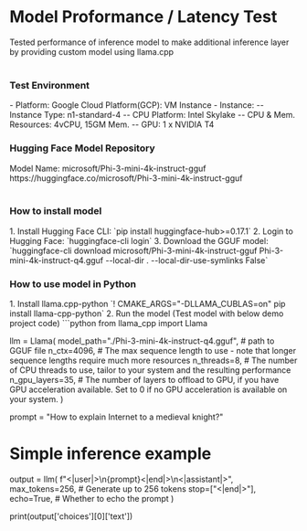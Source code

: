 <h1>Model Proformance / Latency Test</h1>
Tested performance of inference model to make additional inference layer by providing custom model using llama.cpp</br></br>
<h3>Test Environment</h3>
- Platform: Google Cloud Platform(GCP): VM Instance
- Instance:
-- Instance Type: n1-standard-4
-- CPU Platform: Intel Skylake
-- CPU & Mem. Resources: 4vCPU, 15GM Mem.
-- GPU: 1 x NVIDIA T4</br>
<h3>Hugging Face Model Repository</h3>
Model Name: microsoft/Phi-3-mini-4k-instruct-gguf </br>
https://huggingface.co/microsoft/Phi-3-mini-4k-instruct-gguf</br></br>
<h3>How to install model</h3>
1. Install Hugging Face CLI:
`pip install huggingface-hub>=0.17.1`
2. Login to Hugging Face:
`huggingface-cli login`
3. Download the GGUF model:
`huggingface-cli download microsoft/Phi-3-mini-4k-instruct-gguf Phi-3-mini-4k-instruct-q4.gguf --local-dir . --local-dir-use-symlinks False`
<h3>How to use model in Python</h3>
1. Install llama.cpp-python
`! CMAKE_ARGS="-DLLAMA_CUBLAS=on" pip install llama-cpp-python`
2. Run the model (Test model with below demo project code)
```python
from llama_cpp import Llama


llm = Llama(
  model_path="./Phi-3-mini-4k-instruct-q4.gguf",  # path to GGUF file
  n_ctx=4096,  # The max sequence length to use - note that longer sequence lengths require much more resources
  n_threads=8, # The number of CPU threads to use, tailor to your system and the resulting performance
  n_gpu_layers=35, # The number of layers to offload to GPU, if you have GPU acceleration available. Set to 0 if no GPU acceleration is available on your system.
)

prompt = "How to explain Internet to a medieval knight?"

# Simple inference example
output = llm(
  f"<|user|>\n{prompt}<|end|>\n<|assistant|>",
  max_tokens=256,  # Generate up to 256 tokens
  stop=["<|end|>"], 
  echo=True,  # Whether to echo the prompt
)

print(output['choices'][0]['text'])
```
